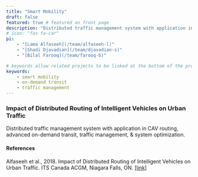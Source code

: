 ```yaml
---
title: "Smart Mobility"
draft: false
featured: true # featured on front page
description: "Distributed traffic management system with application in CAV routing, advanced on-demand transit, traffic management, & system optimization."
# icon: "fas fa-car"
pi:
    - "[Lama Alfaseeh](/team/alfaseeh-l)"
    - "[Shadi Djavadian](/team/djavadian-s)"
    - "[Bilal Farooq](/team/farooq-b)"

# keywords allow related projects to be linked at the bottom of the project page
keywords:
    - smart mobility
    - on-demand transit
    - traffic management
---
```

<!-- content body -->
### Impact of Distributed Routing of Intelligent Vehicles on Urban Traffic

Distributed traffic management system with application in CAV routing, advanced on-demand transit, traffic management, & system optimization.

#### References
Alfaseeh et al., 2018. Impact of Distributed Routing of Intelligent Vehicles on Urban Traffic. ITS Canada ACGM, Niagara Falls, ON. [[link]](e2ecav2018.pdf)
